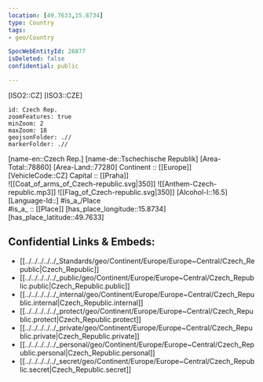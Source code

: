 ```yaml
---
location: [49.7633,15.8734] 
type: Country
tags:
- geo/Country

SpocWebEntityId: 26877
isDeleted: false
confidential: public

---
```

[ISO2::CZ] 
[ISO3::CZE] 

```leaflet
id: Czech Rep.
zoomFeatures: true 
minZoom: 2 
maxZoom: 18
geojsonFolder: .//
markerFolder: .//
```

[name-en::Czech Rep.] 
[name-de::Tschechische Republik] 
[Area-Total::78860] 
[Area-Land::77280] 
Continent :: [[Europe]]  
[VehicleCode::CZ] 
Capital :: [[Praha]]  
![[Coat_of_arms_of_Czech-republic.svg|350]] 
![[Anthem-Czech-republic.mp3]] 
![[Flag_of_Czech-republic.svg|350]] 
[Alcohol-l::16.5] 
[Language-Id::] 
#is_a_/Place  
#is_a_ :: [[Place]] 
[has_place_longitude::15.8734] 
[has_place_latitude::49.7633] 



## Confidential Links & Embeds: 
- [[../../../../../_Standards/geo/Continent/Europe/Europe~Central/Czech_Republic|Czech_Republic]] 
- [[../../../../../_public/geo/Continent/Europe/Europe~Central/Czech_Republic.public|Czech_Republic.public]] 
- [[../../../../../_internal/geo/Continent/Europe/Europe~Central/Czech_Republic.internal|Czech_Republic.internal]] 
- [[../../../../../_protect/geo/Continent/Europe/Europe~Central/Czech_Republic.protect|Czech_Republic.protect]] 
- [[../../../../../_private/geo/Continent/Europe/Europe~Central/Czech_Republic.private|Czech_Republic.private]] 
- [[../../../../../_personal/geo/Continent/Europe/Europe~Central/Czech_Republic.personal|Czech_Republic.personal]] 
- [[../../../../../_secret/geo/Continent/Europe/Europe~Central/Czech_Republic.secret|Czech_Republic.secret]] 
